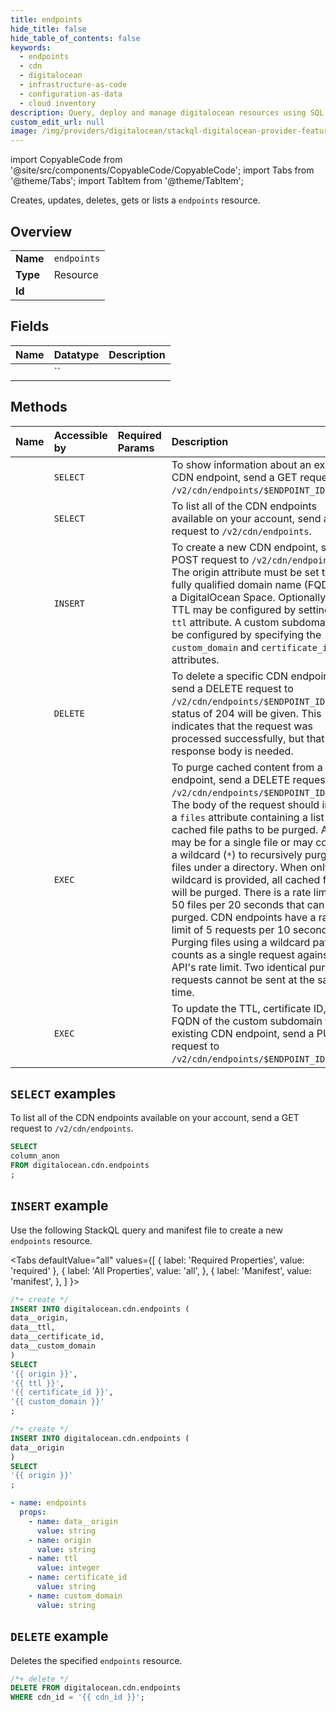 ```yaml
---
title: endpoints
hide_title: false
hide_table_of_contents: false
keywords:
  - endpoints
  - cdn
  - digitalocean
  - infrastructure-as-code
  - configuration-as-data
  - cloud inventory
description: Query, deploy and manage digitalocean resources using SQL
custom_edit_url: null
image: /img/providers/digitalocean/stackql-digitalocean-provider-featured-image.png
---
```


import CopyableCode from '@site/src/components/CopyableCode/CopyableCode';
import Tabs from '@theme/Tabs';
import TabItem from '@theme/TabItem';

Creates, updates, deletes, gets or lists a <code>endpoints</code> resource.

## Overview
<table><tbody>
<tr><td><b>Name</b></td><td><code>endpoints</code></td></tr>
<tr><td><b>Type</b></td><td>Resource</td></tr>
<tr><td><b>Id</b></td><td><CopyableCode code="digitalocean.cdn.endpoints" /></td></tr>
</tbody></table>

## Fields
| Name | Datatype | Description |
|:-----|:---------|:------------|
| <CopyableCode code="column_anon" /> | `` |  |

## Methods
| Name | Accessible by | Required Params | Description |
|:-----|:--------------|:----------------|:------------|
| <CopyableCode code="cdn_get_endpoint" /> | `SELECT` | <CopyableCode code="cdn_id" /> | To show information about an existing CDN endpoint, send a GET request to `/v2/cdn/endpoints/$ENDPOINT_ID`. |
| <CopyableCode code="cdn_list_endpoints" /> | `SELECT` | <CopyableCode code="" /> | To list all of the CDN endpoints available on your account, send a GET request to `/v2/cdn/endpoints`. |
| <CopyableCode code="cdn_create_endpoint" /> | `INSERT` | <CopyableCode code="data__origin" /> | To create a new CDN endpoint, send a POST request to `/v2/cdn/endpoints`. The origin attribute must be set to the fully qualified domain name (FQDN) of a DigitalOcean Space. Optionally, the TTL may be configured by setting the `ttl` attribute. A custom subdomain may be configured by specifying the `custom_domain` and `certificate_id` attributes. |
| <CopyableCode code="cdn_delete_endpoint" /> | `DELETE` | <CopyableCode code="cdn_id" /> | To delete a specific CDN endpoint, send a DELETE request to `/v2/cdn/endpoints/$ENDPOINT_ID`. A status of 204 will be given. This indicates that the request was processed successfully, but that no response body is needed. |
| <CopyableCode code="cdn_purge_cache" /> | `EXEC` | <CopyableCode code="cdn_id, data__files" /> | To purge cached content from a CDN endpoint, send a DELETE request to `/v2/cdn/endpoints/$ENDPOINT_ID/cache`. The body of the request should include a `files` attribute containing a list of cached file paths to be purged. A path may be for a single file or may contain a wildcard (`*`) to recursively purge all files under a directory. When only a wildcard is provided, all cached files will be purged. There is a rate limit of 50 files per 20 seconds that can be purged. CDN endpoints have a rate limit of 5 requests per 10 seconds. Purging files using a wildcard path counts as a single request against the API's rate limit. Two identical purge requests cannot be sent at the same time. |
| <CopyableCode code="cdn_update_endpoints" /> | `EXEC` | <CopyableCode code="cdn_id" /> | To update the TTL, certificate ID, or the FQDN of the custom subdomain for an existing CDN endpoint, send a PUT request to `/v2/cdn/endpoints/$ENDPOINT_ID`. |

## `SELECT` examples

To list all of the CDN endpoints available on your account, send a GET request to `/v2/cdn/endpoints`.


```sql
SELECT
column_anon
FROM digitalocean.cdn.endpoints
;
```
## `INSERT` example

Use the following StackQL query and manifest file to create a new <code>endpoints</code> resource.

<Tabs
    defaultValue="all"
    values={[
        { label: 'Required Properties', value: 'required' },
        { label: 'All Properties', value: 'all', },
        { label: 'Manifest', value: 'manifest', },
    ]
}>
<TabItem value="all">

```sql
/*+ create */
INSERT INTO digitalocean.cdn.endpoints (
data__origin,
data__ttl,
data__certificate_id,
data__custom_domain
)
SELECT 
'{{ origin }}',
'{{ ttl }}',
'{{ certificate_id }}',
'{{ custom_domain }}'
;
```
</TabItem>

<TabItem value="required">

```sql
/*+ create */
INSERT INTO digitalocean.cdn.endpoints (
data__origin
)
SELECT 
'{{ origin }}'
;
```
</TabItem>

<TabItem value="manifest">

```yaml
- name: endpoints
  props:
    - name: data__origin
      value: string
    - name: origin
      value: string
    - name: ttl
      value: integer
    - name: certificate_id
      value: string
    - name: custom_domain
      value: string

```
</TabItem>
</Tabs>

## `DELETE` example

Deletes the specified <code>endpoints</code> resource.

```sql
/*+ delete */
DELETE FROM digitalocean.cdn.endpoints
WHERE cdn_id = '{{ cdn_id }}';
```
